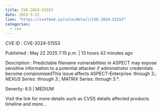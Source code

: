 ```yaml
---
title: CVE-2024-51553
date: 2025-5-22
lien: "https://cvefeed.io/vuln/detail/CVE-2024-51553"
categories:
  - cve
---
```


CVE ID : CVE-2024-51553

Published :  May 22
2025
7:15 p.m. | 13 hours
42 minutes ago

Description : Predictable filename vulnerabilities in ASPECT may expose sensitive information to a potential attacker if administrator credentials become compromisedThis issue affects ASPECT-Enterprise: through 3.*; NEXUS Series: through 3.*; MATRIX Series: through 3.*.

Severity: 6.5 | MEDIUM

Visit the link for more details
such as CVSS details
affected products
timeline
and more...
